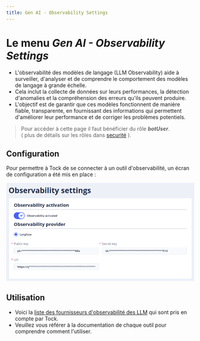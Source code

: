 ```yaml
---
title: Gen AI - Observability Settings
---
```


# Le menu _Gen AI - Observability Settings_

- L'observabilité des modèles de langage (LLM Observability) aide à surveiller, d'analyser et de comprendre le comportement des modèles de langage à grande échelle.
- Cela inclut la collecte de données sur leurs performances, la détection d'anomalies et la compréhension des erreurs qu'ils peuvent produire. 
- L'objectif est de garantir que ces modèles fonctionnent de manière fiable, transparente, en fournissant des informations qui permettent d'améliorer leur performance et de corriger les problèmes potentiels.

> Pour accéder à cette page il faut bénéficier du rôle **_botUser_**.
> <br />( plus de détails sur les rôles dans [securité](../../../../admin/securite.md#rôles) ).

## Configuration
Pour permettre à Tock de se connecter à un outil d'observabilité, un écran de configuration a été mis en place : 

![LLM Observability](../../../../img/gen-ai/gen-ai-feature-observability.png "Ecran de configuration de l'outil d'observation de l'IA")

## Utilisation

- Voici la [liste des fournisseurs d'observabilité des LLM](../providers/gen-ai-provider-observability.md) qui sont pris en compte par Tock.
- Veuillez vous référer à la documentation de chaque outil pour comprendre comment l'utiliser.
